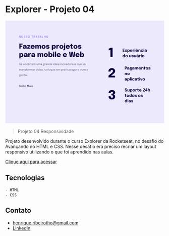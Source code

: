# Explorer - Projeto 04

![preview](./.github/preview.png)

> Projeto 04 Responsividade

Projeto desenvolvido durante o curso Explorer da Rocketseat, no desafio do Avançando no HTML e CSS. Nesse desafio era preciso recriar um layout responsivo utilizando o que foi aprendido nas aulas.



[Clique aqui para acessar](https://henriquetho.github.io/projeto04-responsividade/)

## Tecnologias

    - HTML
    - CSS

## Contato

- henrique.ribeirotho@gmail.com
- [LinkedIn](https://www.linkedin.com/in/henrique-thomazin-068922162/)
